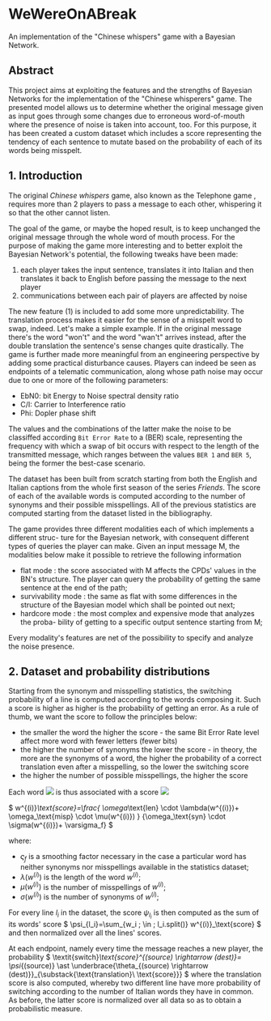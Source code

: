 # WeWereOnABreak
An implementation of the "Chinese whispers" game with a Bayesian Network.

## Abstract
This project aims at exploiting the features and the strengths of Bayesian Networks for the implementation of the "Chinese whisperers" game. The presented
model allows us to determine whether the original message given as input goes through some changes due to erroneous word-of-mouth where the presence of noise
is taken into account, too. For this purpose, it has been created a custom dataset which includes a score representing the tendency of each sentence to mutate based
on the probability of each of its words being misspelt.


## 1. Introduction

The original *Chinese whispers* game, also known as the
Telephone game , requires more than 2 players to pass a message to each other, whispering it so that the other cannot
listen. 

The goal of the game, or maybe the hoped result, is to keep unchanged the
original message through the whole word of mouth process.
For the purpose of making the game more interesting and to better exploit the Bayesian
Network's potential, the following tweaks have been made:
  1. each player takes the input sentence, translates it into Italian and then translates it back to English before passing the message to the next player
  2. communications between each pair of players are affected by noise

The new feature (1) is included to add some more unpredictability.
The translation process makes it easier for the sense of a misspelt word to swap, indeed. Let's make
a simple example. If in the original message there's the word "won't" and the word "wan't" arrives instead, after the double translation the sentence's sense changes quite
drastically. The game is further made more meaningful from an engineering perspective by adding
some practical disturbance causes. Players can indeed be seen as endpoints of a telematic
communication, along whose path noise may occur due to one or more of the following
parameters:
- EbN0: bit Energy to Noise spectral density ratio
-  C/I: Carrier to Interference ratio
- Phi: Dopler phase shift

The values and the combinations of the latter make the noise to be classiffed according
`Bit Error Rate` to a (BER) scale, representing the frequency with which a swap of bit
occurs with respect to the length of the transmitted message, which ranges between the
values `BER 1` and `BER 5`, being the former the best-case scenario.

The dataset has been built from scratch starting from both the English and Italian
captions from the whole first season of the series *Friends*. The score of each of the
available words is computed according to the number of synonyms and their possible
misspellings. All of the previous statistics are computed starting from the dataset listed
in the bibliography.

The game provides three different modalities each of which implements a different struc-
ture for the Bayesian network, with consequent different types of queries the player can
make. Given an input message M, the modalities below make it possible to retrieve the
following information 
- flat mode : the score associated with M affects the CPDs' values in the BN's
structure. The player can query the probability of getting the same sentence at
the end of the path;
- survivability mode : the same as flat with some differences in the structure of the Bayesian model which shall be pointed out next;
- hardcore mode : the most complex and expensive mode that analyzes the proba- bility of getting to a specific output sentence starting from
M;

Every modality's features are net of the possibility to specify and analyze the noise presence.

## 2. Dataset and probability distributions
Starting from the synonym and misspelling statistics, the
switching probability of a line is computed according to the words composing it. Such a score is higher as higher is
the probability of getting an error. As a rule of thumb, we want the score to follow the
principles below:
- the smaller the word the higher the score - the same Bit Error Rate level affect
more word with fewer letters (fewer bits)
- the higher the number of synonyms the lower the score - in theory, the more are
the synonyms of a word, the higher the probability of a correct translation even
after a misspelling, so the lower the switching score
- the higher the number of possible misspellings, the higher the score

Each word <img src="https://render.githubusercontent.com/render/math?math=w^{(i)}"> is thus associated with a score 
<img src="https://render.githubusercontent.com/render/math?math=w^{(i)}_\text{score}">

$
w^{(i)}_\text{score}=\frac{
 \omega_\text{len} \cdot \lambda(w^{(i)})+
\omega_\text{misp} \cdot \mu(w^{(i)})
}
{\omega_\text{syn} \cdot \sigma(w^{(i)})+
\varsigma_f}
$
          
where:
- $\varsigma_f$ is a smoothing factor necessary in the case a particular word has neither synonyms nor misspellings available in the statistics dataset;
- $\lambda(w^{(i)})$ is the length of the word $w^{(i)}$;
- $\mu(w^{(i)})$ is the number of misspellings of $w^{(i)}$;
- $\sigma(w^{(i)})$ is the number of synonyms of $w^{(i)}$;



For every line $l_i$ in the dataset, the score $\psi_{l_i}$ is then computed as the sum of its words' score
$
\psi_{l_i}=\sum_{w_i \; \in \; l_i.split()} w^{(i)}_\text{score}
$
and then normalized over all the lines' scores.


At each endpoint, namely every time the message reaches a new player, the probability
$
\textit{switch}_\text{score}^{(source) \rightarrow (dest)}= \psi_{(source)} \ast \underbrace{\theta_{(source) \rightarrow (dest)}}_{\substack{\text{translation}\\ \text{score}}}
$
where the translation score is also computed, whereby two different line have more probability of switching according to the number of Italian words they have in common. As before, the latter score is normalized over all data so as to obtain a probabilistic measure.


